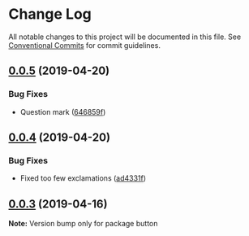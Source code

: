 # Change Log

All notable changes to this project will be documented in this file.
See [Conventional Commits](https://conventionalcommits.org) for commit guidelines.

## [0.0.5](https://github.com/melcor76/semver-libs/compare/button@0.0.4...button@0.0.5) (2019-04-20)


### Bug Fixes

* Question mark ([646859f](https://github.com/melcor76/semver-libs/commit/646859f))





## [0.0.4](https://github.com/melcor76/semver-libs/compare/button@0.0.3...button@0.0.4) (2019-04-20)


### Bug Fixes

* Fixed too few exclamations ([ad4331f](https://github.com/melcor76/semver-libs/commit/ad4331f))





## [0.0.3](https://github.com/melcor76/semver-libs/compare/button@0.0.2...button@0.0.3) (2019-04-16)

**Note:** Version bump only for package button
